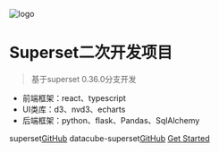 ![logo](https://docsify.js.org/_media/icon.svg)

# Superset二次开发项目

> 基于superset 0.36.0分支开发

* 前端框架：react、typescript
* UI类库：d3、nvd3、echarts
* 后端框架：python、flask、Pandas、SqlAlchemy

superset[GitHub](https://github.com/apache/incubator-superset)
datacube-superset[GitHub](https://codeup.teambition.com/huifu/magic-cube/magic-cube-superset)
[Get Started](#开发部署)